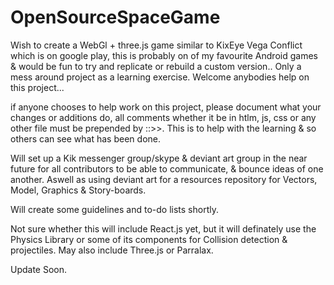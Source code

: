 # OpenSourceSpaceGame
Wish to create a WebGl + three.js game similar to KixEye Vega Conflict which is on google play, this is probably on of my favourite Android games & would be fun to try and replicate or rebuild a custom version.. Only a mess around project as a learning exercise.
Welcome anybodies help on this project... 

if anyone chooses to help work on this project, please document what your changes or additions do,
all comments whether it be in htlm, js, css or any other file must be prepended by ::>>. This is to help with the learning & so others can see what has been done.

Will set up a Kik messenger group/skype & deviant art group in the near future for all contributors to be able to communicate,
& bounce ideas of one another. Aswell as using deviant art for a resources repository for Vectors, Model, Graphics & Story-boards.

Will create some guidelines and to-do lists shortly.

Not sure whether this will include React.js yet, but it will definately use the Physics Library
or some of its components for Collision detection & projectiles. May also include Three.js or Parralax.

Update Soon.
